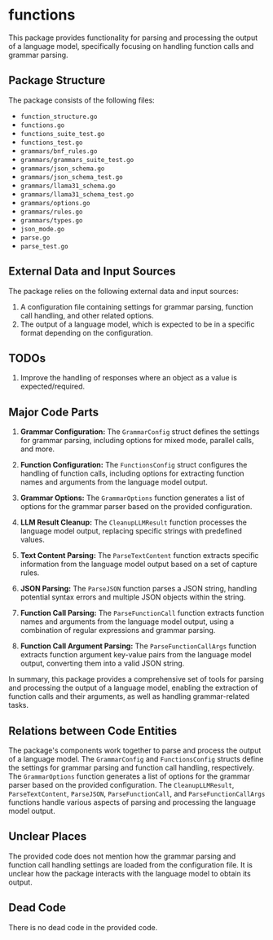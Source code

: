 # functions

This package provides functionality for parsing and processing the output of a language model, specifically focusing on handling function calls and grammar parsing.

## Package Structure

The package consists of the following files:

- `function_structure.go`
- `functions.go`
- `functions_suite_test.go`
- `functions_test.go`
- `grammars/bnf_rules.go`
- `grammars/grammars_suite_test.go`
- `grammars/json_schema.go`
- `grammars/json_schema_test.go`
- `grammars/llama31_schema.go`
- `grammars/llama31_schema_test.go`
- `grammars/options.go`
- `grammars/rules.go`
- `grammars/types.go`
- `json_mode.go`
- `parse.go`
- `parse_test.go`

## External Data and Input Sources

The package relies on the following external data and input sources:

1. A configuration file containing settings for grammar parsing, function call handling, and other related options.
2. The output of a language model, which is expected to be in a specific format depending on the configuration.

## TODOs

1. Improve the handling of responses where an object as a value is expected/required.

## Major Code Parts

1. **Grammar Configuration:** The `GrammarConfig` struct defines the settings for grammar parsing, including options for mixed mode, parallel calls, and more.

2. **Function Configuration:** The `FunctionsConfig` struct configures the handling of function calls, including options for extracting function names and arguments from the language model output.

3. **Grammar Options:** The `GrammarOptions` function generates a list of options for the grammar parser based on the provided configuration.

4. **LLM Result Cleanup:** The `CleanupLLMResult` function processes the language model output, replacing specific strings with predefined values.

5. **Text Content Parsing:** The `ParseTextContent` function extracts specific information from the language model output based on a set of capture rules.

6. **JSON Parsing:** The `ParseJSON` function parses a JSON string, handling potential syntax errors and multiple JSON objects within the string.

7. **Function Call Parsing:** The `ParseFunctionCall` function extracts function names and arguments from the language model output, using a combination of regular expressions and grammar parsing.

8. **Function Call Argument Parsing:** The `ParseFunctionCallArgs` function extracts function argument key-value pairs from the language model output, converting them into a valid JSON string.

In summary, this package provides a comprehensive set of tools for parsing and processing the output of a language model, enabling the extraction of function calls and their arguments, as well as handling grammar-related tasks.

## Relations between Code Entities

The package's components work together to parse and process the output of a language model. The `GrammarConfig` and `FunctionsConfig` structs define the settings for grammar parsing and function call handling, respectively. The `GrammarOptions` function generates a list of options for the grammar parser based on the provided configuration. The `CleanupLLMResult`, `ParseTextContent`, `ParseJSON`, `ParseFunctionCall`, and `ParseFunctionCallArgs` functions handle various aspects of parsing and processing the language model output.

## Unclear Places

The provided code does not mention how the grammar parsing and function call handling settings are loaded from the configuration file. It is unclear how the package interacts with the language model to obtain its output.

## Dead Code

There is no dead code in the provided code.